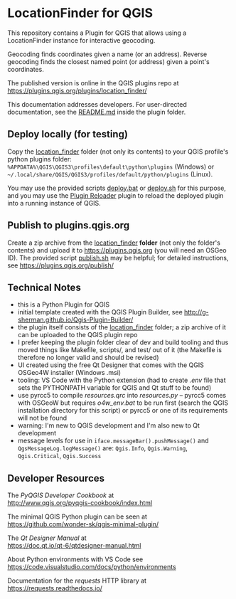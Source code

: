 
# LocationFinder for QGIS

This repository contains a Plugin for QGIS that allows
using a LocationFinder instance for interactive geocoding.

Geocoding finds coordinates given a name (or an address).
Reverse geocoding finds the closest named point (or address)
given a point's coordinates.

The published version is online in the QGIS plugins repo
at <https://plugins.qgis.org/plugins/location_finder/>

This documentation addresses developers. For user-directed
documentation, see the [README.md](location_finder/README.md)
inside the plugin folder.

## Deploy locally (for testing)

Copy the [location_finder](./location_finder/) folder (not only
its contents) to your QGIS profile's python plugins folder:
`%APPDATA%\QGIS\QGIS3\profiles\default\python\plugins` (Windows) or
`~/.local/share/QGIS/QGIS3/profiles/default/python/plugins` (Linux).

You may use the provided scripts [deploy.bat](./deploy.bat) or
[deploy.sh](./deploy.sh) for this purpose, and you may use the
[Plugin Reloader](https://plugins.qgis.org/plugins/plugin_reloader/)
plugin to reload the deployed plugin into a running instance of QGIS.

## Publish to plugins.qgis.org

Create a zip archive from the [location_finder](./location_finder/)
**folder** (not only the folder's contents) and upload it to
<https://plugins.qgis.org> (you will need an OSGeo ID). The
provided script [publish.sh](./publish.sh) may be helpful; for
detailed instructions, see <https://plugins.qgis.org/publish/>

## Technical Notes

- this is a Python Plugin for QGIS
- initial template created with the QGIS Plugin Builder,
  see <http://g-sherman.github.io/Qgis-Plugin-Builder/>
- the plugin itself consists of the [location_finder](./location_finder/)
  folder; a zip archive of it can be uploaded to the QGIS plugin repo
- I prefer keeping the plugin folder clear of dev and build tooling
  and thus moved things like Makefile, scripts/, and test/ out of it
  (the Makefile is therefore no longer valid and should be revised)
- UI created using the free Qt Designer that comes with the QGIS
  OSGeo4W installer (Windows .msi)
- tooling: VS Code with the Python extension (had to create *.env* file
  that sets the PYTHONPATH variable for QGIS and Qt stuff to be found)
- use pyrcc5 to compile *resources.qrc* into *resources.py* – pyrcc5
  comes with OSGeoW but requires *o4w_env.bat* to be run first (search
  the QGIS installation directory for this script) or pyrcc5 or one of
  its requirements will not be found
- warning: I'm new to QGIS development and I'm also new to Qt development
- message levels for use in `iface.messageBar().pushMessage()` and
  `QgsMessageLog.logMessage()` are: `Qgis.Info`, `Qgis.Warning`,
  `Qgis.Critical`, `Qgis.Success`

## Developer Resources

The *PyQGIS Developer Cookbook* at  
<http://www.qgis.org/pyqgis-cookbook/index.html>

The minimal QGIS Python plugin can be seen at  
<https://github.com/wonder-sk/qgis-minimal-plugin/>

The *Qt Designer Manual* at  
<https://doc.qt.io/qt-6/qtdesigner-manual.html>

About Python environments with VS Code see  
<https://code.visualstudio.com/docs/python/environments>

Documentation for the *requests* HTTP library at  
<https://requests.readthedocs.io/>
